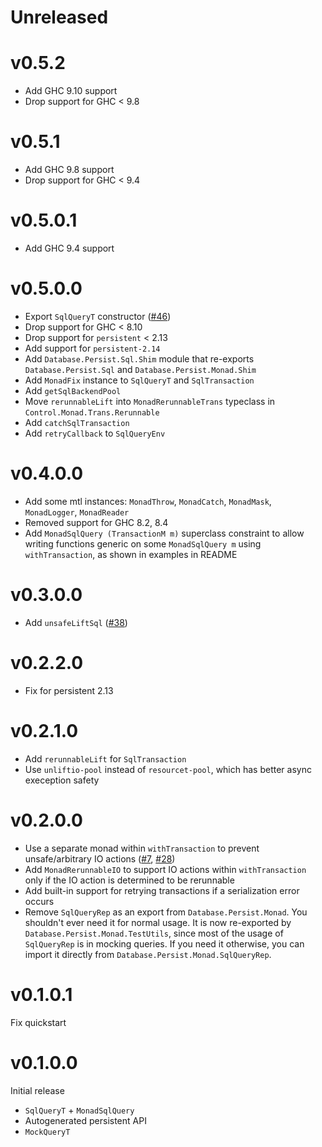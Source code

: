 # Unreleased

# v0.5.2

* Add GHC 9.10 support
* Drop support for GHC < 9.8

# v0.5.1

* Add GHC 9.8 support
* Drop support for GHC < 9.4

# v0.5.0.1

* Add GHC 9.4 support

# v0.5.0.0

* Export `SqlQueryT` constructor ([#46](https://github.com/brandonchinn178/persistent-mtl/pull/46))
* Drop support for GHC < 8.10
* Drop support for `persistent` < 2.13
* Add support for `persistent-2.14`
* Add `Database.Persist.Sql.Shim` module that re-exports `Database.Persist.Sql` and `Database.Persist.Monad.Shim`
* Add `MonadFix` instance to `SqlQueryT` and `SqlTransaction`
* Add `getSqlBackendPool`
* Move `rerunnableLift` into `MonadRerunnableTrans` typeclass in `Control.Monad.Trans.Rerunnable`
* Add `catchSqlTransaction`
* Add `retryCallback` to `SqlQueryEnv`

# v0.4.0.0

* Add some mtl instances: `MonadThrow`, `MonadCatch`, `MonadMask`, `MonadLogger`, `MonadReader`
* Removed support for GHC 8.2, 8.4
* Add `MonadSqlQuery (TransactionM m)` superclass constraint to allow writing functions generic on some `MonadSqlQuery m` using `withTransaction`, as shown in examples in README

# v0.3.0.0

* Add `unsafeLiftSql` ([#38](https://github.com/brandonchinn178/persistent-mtl/pull/38))

# v0.2.2.0

* Fix for persistent 2.13

# v0.2.1.0

* Add `rerunnableLift` for `SqlTransaction`
* Use `unliftio-pool` instead of `resourcet-pool`, which has better async exeception safety

# v0.2.0.0

* Use a separate monad within `withTransaction` to prevent unsafe/arbitrary IO actions ([#7](https://github.com/brandonchinn178/persistent-mtl/issues/7), [#28](https://github.com/brandonchinn178/persistent-mtl/issues/28))
* Add `MonadRerunnableIO` to support IO actions within `withTransaction` only if the IO action is determined to be rerunnable
* Add built-in support for retrying transactions if a serialization error occurs
* Remove `SqlQueryRep` as an export from `Database.Persist.Monad`. You shouldn't ever need it for normal usage. It is now re-exported by `Database.Persist.Monad.TestUtils`, since most of the usage of `SqlQueryRep` is in mocking queries. If you need it otherwise, you can import it directly from `Database.Persist.Monad.SqlQueryRep`.

# v0.1.0.1

Fix quickstart

# v0.1.0.0

Initial release
* `SqlQueryT` + `MonadSqlQuery`
* Autogenerated persistent API
* `MockQueryT`
